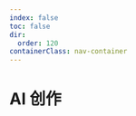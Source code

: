 ```yaml
---
index: false
toc: false
dir:
  order: 120
containerClass: nav-container
---
```


# AI 创作

<AutoCatalog />
